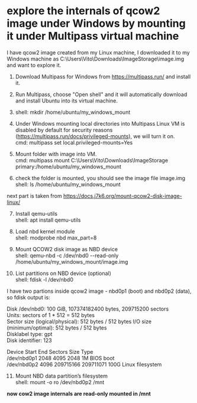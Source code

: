 # explore the internals of qcow2 image under Windows by mounting it under Multipass virtual machine

I have qcow2 image created from my Linux machine, I downloaded it to my Windows machine as C:\Users\Vito\Downloads\ImageStorage\image.img and want to explore it.

1. Download Multipass for Windows from https://multipass.run/ and install it.

2. Run Multipass, choose "Open shell" and it will automatically download and install Ubuntu into its virtual machine.

3. shell: mkdir /home/ubuntu/my_windows_mount

4. Under Windows mounting local directories into Multipass Linux VM is disabled by default for security reasons (https://multipass.run/docs/privileged-mounts), we will turn it on.  
cmd: multipass set local.privileged-mounts=Yes

5. Mount folder with image into VM.  
cmd: multipass mount C:\Users\Vito\Downloads\ImageStorage primary:/home/ubuntu/my_windows_mount

6. check the folder is mounted, you should see the image file image.img  
shell: ls /home/ubuntu/my_windows_mount

next part is taken from https://docs.j7k6.org/mount-qcow2-disk-image-linux/

7. Install qemu-utils  
shell: apt install qemu-utils

8. Load nbd kernel module  
shell: modprobe nbd max_part=8

9. Mount QCOW2 disk image as NBD device  
shell: qemu-nbd -c /dev/nbd0 --read-only /home/ubuntu/my_windows_mount/image.img

10. List partitions on NBD device (optional)  
shell: fdisk -l /dev/nbd0

I have two partions inside qcow2 image - nbd0p1 (boot) and nbd0p2 (data), so fdisk output is:  

Disk /dev/nbd0: 100 GiB, 107374182400 bytes, 209715200 sectors  
Units: sectors of 1 * 512 = 512 bytes  
Sector size (logical/physical): 512 bytes / 512 bytes 
I/O size (minimum/optimal): 512 bytes / 512 bytes  
Disklabel type: gpt  
Disk identifier: 123  

Device      Start       End   Sectors  Size Type  
/dev/nbd0p1  2048      4095      2048    1M BIOS boot  
/dev/nbd0p2  4096 209715166 209711071  100G Linux filesystem  

11. Mount NBD data partition’s filesystem  
shell: mount -o ro /dev/nbd0p2 /mnt  

**now cow2 image internals are read-only mounted in /mnt**
